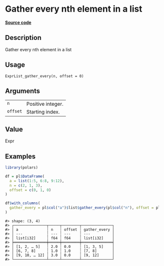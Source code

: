 

# Gather every nth element in a list

[**Source code**](https://github.com/pola-rs/r-polars/tree/main/R/expr__list.R#L185)

## Description

Gather every nth element in a list

## Usage

<pre><code class='language-R'>ExprList_gather_every(n, offset = 0)
</code></pre>

## Arguments

<table>
<tr>
<td style="white-space: nowrap; font-family: monospace; vertical-align: top">
<code id="ExprList_gather_every_:_n">n</code>
</td>
<td>
Positive integer.
</td>
</tr>
<tr>
<td style="white-space: nowrap; font-family: monospace; vertical-align: top">
<code id="ExprList_gather_every_:_offset">offset</code>
</td>
<td>
Starting index.
</td>
</tr>
</table>

## Value

Expr

## Examples

``` r
library(polars)

df = pl$DataFrame(
  a = list(1:5, 6:8, 9:12),
  n = c(2, 1, 3),
  offset = c(0, 1, 0)
)

df$with_columns(
  gather_every = pl$col("a")$list$gather_every(pl$col("n"), offset = pl$col("offset"))
)
```

    #> shape: (3, 4)
    #> ┌───────────────┬─────┬────────┬──────────────┐
    #> │ a             ┆ n   ┆ offset ┆ gather_every │
    #> │ ---           ┆ --- ┆ ---    ┆ ---          │
    #> │ list[i32]     ┆ f64 ┆ f64    ┆ list[i32]    │
    #> ╞═══════════════╪═════╪════════╪══════════════╡
    #> │ [1, 2, … 5]   ┆ 2.0 ┆ 0.0    ┆ [1, 3, 5]    │
    #> │ [6, 7, 8]     ┆ 1.0 ┆ 1.0    ┆ [7, 8]       │
    #> │ [9, 10, … 12] ┆ 3.0 ┆ 0.0    ┆ [9, 12]      │
    #> └───────────────┴─────┴────────┴──────────────┘
